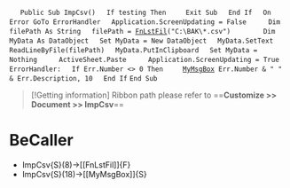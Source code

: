 &nbsp;&nbsp;&nbsp;&nbsp;
`Public Sub ImpCsv()`
&nbsp;&nbsp;&nbsp;&nbsp;`If testing Then`
&nbsp;&nbsp;&nbsp;&nbsp;&nbsp;&nbsp;&nbsp;&nbsp;`Exit Sub`
&nbsp;&nbsp;&nbsp;&nbsp;`End If`
&nbsp;&nbsp;&nbsp;&nbsp;`On Error GoTo ErrorHandler`
&nbsp;&nbsp;&nbsp;&nbsp;`Application.ScreenUpdating = False`
&nbsp;&nbsp;&nbsp;&nbsp;
&nbsp;&nbsp;&nbsp;&nbsp;`Dim filePath As String`
&nbsp;&nbsp;&nbsp;&nbsp;`filePath = `[`FnLstFil`](FnLstFil)`("C:\BAK\*.csv")`
&nbsp;&nbsp;&nbsp;&nbsp;
&nbsp;&nbsp;&nbsp;&nbsp;
&nbsp;&nbsp;&nbsp;&nbsp;`Dim MyData As DataObject`
&nbsp;&nbsp;&nbsp;&nbsp;`Set MyData = New DataObject`
&nbsp;&nbsp;&nbsp;&nbsp;`MyData.SetText ReadLineByFile(filePath)`
&nbsp;&nbsp;&nbsp;&nbsp;`MyData.PutInClipboard`
&nbsp;&nbsp;&nbsp;&nbsp;`Set MyData = Nothing`
&nbsp;&nbsp;&nbsp;&nbsp;
&nbsp;&nbsp;&nbsp;&nbsp;`ActiveSheet.Paste`
&nbsp;&nbsp;&nbsp;&nbsp;
&nbsp;&nbsp;&nbsp;&nbsp;`Application.ScreenUpdating = True`
`ErrorHandler:`
&nbsp;&nbsp;&nbsp;&nbsp;`If Err.Number <> 0 Then`
&nbsp;&nbsp;&nbsp;&nbsp;&nbsp;&nbsp;&nbsp;&nbsp;[`MyMsgBox`](MyMsgBox)` Err.Number & " " & Err.Description, 10`
&nbsp;&nbsp;&nbsp;&nbsp;`End If`
`End Sub`


> [!Getting information]
> Ribbon path please refer to ==**Customize >> Document >> ImpCsv**==


# BeCaller
- ImpCsv{S}(8)->[[FnLstFil]]{F}
- ImpCsv{S}(18)->[[MyMsgBox]]{S}

